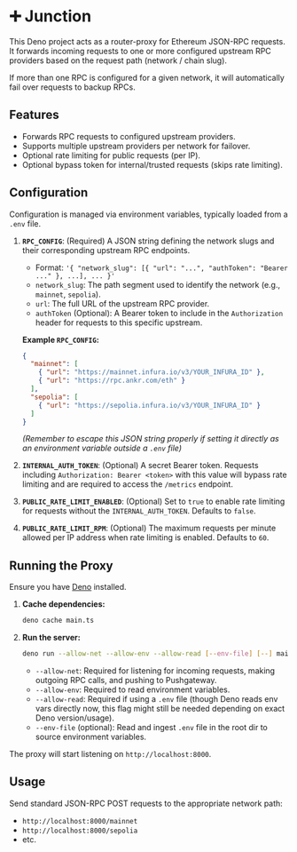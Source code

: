 # ➕ Junction

This Deno project acts as a router-proxy for Ethereum JSON-RPC requests. It forwards incoming requests to one or more configured upstream RPC providers based on the request path (network / chain slug).

If more than one RPC is configured for a given network, it will automatically fail over requests to backup RPCs.

## Features

*   Forwards RPC requests to configured upstream providers.
*   Supports multiple upstream providers per network for failover.
*   Optional rate limiting for public requests (per IP).
*   Optional bypass token for internal/trusted requests (skips rate limiting).

## Configuration

Configuration is managed via environment variables, typically loaded from a `.env` file.

1.  **`RPC_CONFIG`**: (Required) A JSON string defining the network slugs and their corresponding upstream RPC endpoints.
    *   Format: `'{ "network_slug": [{ "url": "...", "authToken": "Bearer ..." }, ...], ... }'`
    *   `network_slug`: The path segment used to identify the network (e.g., `mainnet`, `sepolia`).
    *   `url`: The full URL of the upstream RPC provider.
    *   `authToken` (Optional): A Bearer token to include in the `Authorization` header for requests to this specific upstream.

    **Example `RPC_CONFIG`:**
    ```json
    {
      "mainnet": [
        { "url": "https://mainnet.infura.io/v3/YOUR_INFURA_ID" },
        { "url": "https://rpc.ankr.com/eth" }
      ],
      "sepolia": [
        { "url": "https://sepolia.infura.io/v3/YOUR_INFURA_ID" }
      ]
    }
    ```
    *(Remember to escape this JSON string properly if setting it directly as an environment variable outside a `.env` file)*

2.  **`INTERNAL_AUTH_TOKEN`**: (Optional) A secret Bearer token. Requests including `Authorization: Bearer <token>` with this value will bypass rate limiting and are required to access the `/metrics` endpoint.

3.  **`PUBLIC_RATE_LIMIT_ENABLED`**: (Optional) Set to `true` to enable rate limiting for requests without the `INTERNAL_AUTH_TOKEN`. Defaults to `false`.

4.  **`PUBLIC_RATE_LIMIT_RPM`**: (Optional) The maximum requests per minute allowed per IP address when rate limiting is enabled. Defaults to `60`.

## Running the Proxy

Ensure you have [Deno](https://deno.land/) installed.

1.  **Cache dependencies:**
    ```bash
    deno cache main.ts
    ```
2.  **Run the server:**
    ```bash
    deno run --allow-net --allow-env --allow-read [--env-file] [--] main.ts
    ```
    *   `--allow-net`: Required for listening for incoming requests, making outgoing RPC calls, and pushing to Pushgateway.
    *   `--allow-env`: Required to read environment variables.
    *   `--allow-read`: Required if using a `.env` file (though Deno reads env vars directly now, this flag might still be needed depending on exact Deno version/usage).
    *   `--env-file` (optional): Read and ingest `.env` file in the root dir to source environment variables.

The proxy will start listening on `http://localhost:8000`.

## Usage

Send standard JSON-RPC POST requests to the appropriate network path:

*   `http://localhost:8000/mainnet`
*   `http://localhost:8000/sepolia`
*   etc.
